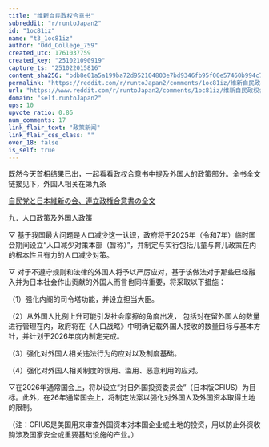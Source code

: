 ```yaml
---
title: "维新自民政权合意书"
subreddit: "r/runtoJapan2"
id: "1oc81iz"
name: "t3_1oc81iz"
author: "Odd_College_759"
created_utc: 1761037759
created_key: "251021090919"
capture_ts: "251022015816"
content_sha256: "bdb8e01a5a199ba72d952104803e7bd9346fb95f00e57460b994c74045b05bd7"
permalink: "https://reddit.com/r/runtoJapan2/comments/1oc81iz/维新自民政权合意书/"
url: "https://www.reddit.com/r/runtoJapan2/comments/1oc81iz/维新自民政权合意书/"
domain: "self.runtoJapan2"
ups: 10
upvote_ratio: 0.86
num_comments: 17
link_flair_text: "政策新闻"
link_flair_css_class: ""
over_18: false
is_self: true
---
```


既然今天首相结果已出，一起看看政权合意书中提及外国人的政策部分。全书全文链接见下，外国人相关在第九条

[自民党と日本維新の会、連立政権合意書の全文](https://www.nikkei.com/article/DGXZQOUA20AP30Q5A021C2000000/)

九．人口政策及外国人政策

▽
基于我国最大问题是人口减少这一认识，政府将于2025年（令和7年）临时国会期间设立“人口减少对策本部（暂称）”，并制定与实行包括儿童与育儿政策在内的根本性且有力的人口减少对策。

▽
对于不遵守规则和法律的外国人将予以严厉应对，基于该做法对于那些已经融入并为日本社会作出贡献的外国人而言也同样重要，将采取以下措施：

（1）强化内阁的司令塔功能，并设立担当大臣。

（2）从外国人比例上升可能引发社会摩擦的角度出发，
包括对在留外国人的数量进行管理在内，政府将在《人口战略》中明确记载外国人接收的数量目标与基本方针，并计划于2026年度内制定完成。

（3）强化对外国人相关违法行为的应对以及制度基础。

（4）强化对外国人相关制度的误用、滥用、恶意利用的应对。

▽在2026年通常国会上，将以设立“对日外国投资委员会”（日本版CFIUS）为目标。此外，在26年通常国会上，将制定法案以强化对外国人及外国资本取得土地的限制。

（注：CFIUS是美国用来审查外国资本对本国企业或土地的投资，用以防止外资收购涉及国家安全或重要基础设施的产业。）

